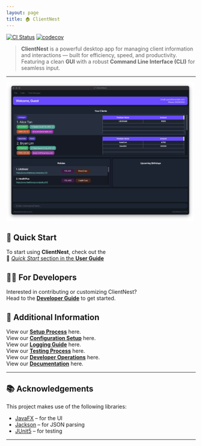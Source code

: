 ```yaml
---
layout: page
title: 🏠 ClientNest
---
```


[![CI Status](https://github.com/AY2425S2-CS2103-F10-2/tp/workflows/Java%20CI/badge.svg)](https://github.com/AY2425S2-CS2103-F10-2/tp/actions)
[![codecov](https://codecov.io/gh/AY2425S2-CS2103-F10-2/tp/branch/master/graph/badge.svg)](https://codecov.io/gh/AY2425S2-CS2103-F10-2/tp)

> **ClientNest** is a powerful desktop app for managing client information and interactions — built for efficiency, speed, and productivity.  
> Featuring a clean **GUI** with a robust **Command Line Interface (CLI)** for seamless input.

---

<img src="images/Ui.png" alt="ClientNest UI" width="500" />

## 🚀 Quick Start

To start using **ClientNest**, check out the  
📘 [_Quick Start_ section in the **User Guide**](UserGuide.html#quick-start)

## 👨‍💻 For Developers

Interested in contributing or customizing ClientNest?  
Head to the [**Developer Guide**](DeveloperGuide.html) to get started.

## 🤖 Additional Information

View our [**Setup Process**](SettingUp.html) here.  
View our [**Configuration Setup**](Configuration.html) here.  
View our [**Logging Guide**](Logging.html) here.  
View our [**Testing Process**](Testing.html) here.  
View our [**Developer Operations**](DevOps.html) here.  
View our [**Documentation**](Documentation.html) here.

---

## 📚 Acknowledgements

This project makes use of the following libraries:

- [JavaFX](https://openjfx.io/) – for the UI
- [Jackson](https://github.com/FasterXML/jackson) – for JSON parsing
- [JUnit5](https://github.com/junit-team/junit5) – for testing

---

